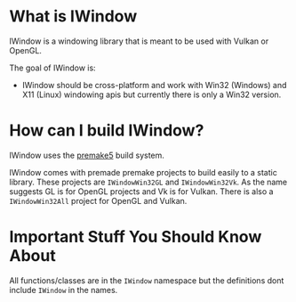 # What is IWindow

IWindow is a windowing library that is meant to be used with Vulkan or OpenGL. 

The goal of IWindow is:
    
- IWindow should be cross-platform and work with Win32 (Windows) and X11 (Linux) windowing apis but currently there is only a Win32 version.  

# How can I build IWindow?

IWindow uses the [premake5](https://premake.github.io/) build system.

IWindow comes with premade premake projects to build easily to a static library. These projects are `IWindowWin32GL` and `IWindowWin32Vk`. As the name suggests GL is for OpenGL projects and Vk is for Vulkan. There is also a `IWindowWin32All` project for OpenGL and Vulkan. 

# Important Stuff You Should Know About

All functions/classes are in the `IWindow` namespace but the definitions dont include `IWindow` in the names.